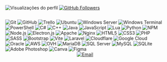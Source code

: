 <p align="left"> 
  <img src="https://komarev.com/ghpvc/?username=crssdev&label=Profile%20views&color=blue&style=flat" alt="Visualizações do perfil" />  
  <a href="https://github.com/crssdev?tab=followers">
    <img src="https://img.shields.io/github/followers/crssdev?label=Followers&style=social" alt="GitHub Followers" />
  </a>
</p>

## 

<div>
  <img src="https://img.shields.io/badge/Git-F05032?style=flat&logo=git&logoColor=white" alt="Git"/>
  <img src="https://img.shields.io/badge/GitHub-181717?style=flat&logo=github&logoColor=white" alt="GitHub"/>
  <img src="https://img.shields.io/badge/Trello-0052CC?style=flat&logo=trello&logoColor=white" alt="Trello"/>
  <img src="https://img.shields.io/badge/Ubuntu-E95420?style=flat&logo=ubuntu&logoColor=white" alt="Ubuntu"/>
  <img src="https://img.shields.io/badge/Windows%20Server-0078D6?style=flat&logo=windows&logoColor=white" alt="Windows Server"/>
  <img src="https://img.shields.io/badge/Windows%20Terminal-4D4D4D?style=flat&logo=windows-terminal&logoColor=white" alt="Windows Terminal"/>
  <img src="https://img.shields.io/badge/PowerShell-5391FE?style=flat&logo=powershell&logoColor=white" alt="PowerShell"/>
  <img src="https://img.shields.io/badge/C%23-239120?style=flat&logo=c-sharp&logoColor=white" alt="C#"/>
  <img src="https://img.shields.io/badge/C++-00599C?style=flat&logo=c%2B%2B&logoColor=white" alt="C++"/>
  <img src="https://img.shields.io/badge/Java-007396?style=flat&logo=java&logoColor=white" alt="Java"/>
  <img src="https://img.shields.io/badge/JavaScript-F7DF1E?style=flat&logo=javascript&logoColor=black" alt="JavaScript"/>
  <img src="https://img.shields.io/badge/Lua-2C2D72?style=flat&logo=lua&logoColor=white" alt="Lua"/>
  <img src="https://img.shields.io/badge/Python-3776AB?style=flat&logo=python&logoColor=white" alt="Python"/>
  <img src="https://img.shields.io/badge/NPM-CB3837?style=flat&logo=npm&logoColor=white" alt="NPM"/>
  <img src="https://img.shields.io/badge/Node.js-339933?style=flat&logo=nodedotjs&logoColor=white" alt="Node.js"/>
  <img src="https://img.shields.io/badge/Electron-47848F?style=flat&logo=electron&logoColor=white" alt="Electron.js"/>
  <img src="https://img.shields.io/badge/Apache-D22128?style=flat&logo=apache&logoColor=white" alt="Apache"/>
  <img src="https://img.shields.io/badge/Nginx-009639?style=flat&logo=nginx&logoColor=white" alt="Nginx"/>
  <img src="https://img.shields.io/badge/HTML5-E34F26?style=flat&logo=html5&logoColor=white" alt="HTML5"/>
  <img src="https://img.shields.io/badge/CSS3-1572B6?style=flat&logo=css3&logoColor=white" alt="CSS3"/>
  <img src="https://img.shields.io/badge/PHP-777BB4?style=flat&logo=php&logoColor=white" alt="PHP"/>
  <img src="https://img.shields.io/badge/SASS-CC6699?style=flat&logo=sass&logoColor=white" alt="SASS"/>
  <img src="https://img.shields.io/badge/Bootstrap-7952B3?style=flat&logo=bootstrap&logoColor=white" alt="Bootstrap"/>
  <img src="https://img.shields.io/badge/Vite-646CFF?style=flat&logo=vite&logoColor=white" alt="Vite"/>
  <img src="https://img.shields.io/badge/Laravel-FF2D20?style=flat&logo=laravel&logoColor=white" alt="Laravel"/>
  <img src="https://img.shields.io/badge/Cloudflare-F38020?style=flat&logo=cloudflare&logoColor=white" alt="Cloudflare"/>
  <img src="https://img.shields.io/badge/Google%20Cloud-4285F4?style=flat&logo=google-cloud&logoColor=white" alt="Google Cloud"/>
  <img src="https://img.shields.io/badge/Oracle-F80000?style=flat&logo=oracle&logoColor=white" alt="Oracle"/>
  <img src="https://img.shields.io/badge/AWS-FF9900?style=flat&logo=amazon-aws&logoColor=white" alt="AWS"/>
  <img src="https://img.shields.io/badge/OVH-123F6D?style=flat&logo=ovh&logoColor=white" alt="OVH"/>
  <img src="https://img.shields.io/badge/MariaDB-003545?style=flat&logo=mariadb&logoColor=white" alt="MariaDB"/>
  <img src="https://img.shields.io/badge/SQL%20Server-CC2927?style=flat&logo=microsoft-sql-server&logoColor=white" alt="SQL Server"/>
  <img src="https://img.shields.io/badge/MySQL-4479A1?style=flat&logo=mysql&logoColor=white" alt="MySQL"/>
  <img src="https://img.shields.io/badge/SQLite-003B57?style=flat&logo=sqlite&logoColor=white" alt="SQLite"/>
  <img src="https://img.shields.io/badge/Adobe%20Photoshop-31A8FF?style=flat&logo=adobe-photoshop&logoColor=white" alt="Adobe Photoshop"/>
  <img src="https://img.shields.io/badge/Canva-00C4CC?style=flat&logo=canva&logoColor=white" alt="Canva"/>
  <img src="https://img.shields.io/badge/Figma-F24E1E?style=flat&logo=figma&logoColor=white" alt="Figma"/>
</div>

</div>
<div align="center">
  <a href="mailto:christoferbahr.dev@gmail.com">
    <img src="https://img.shields.io/badge/Email-D14836?style=flat&logo=gmail&logoColor=white" alt="Email"/>
  </a>
</div>





